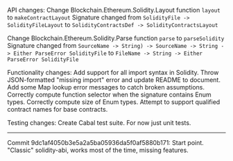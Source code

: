 API changes:
  Change Blockchain.Ethereum.Solidity.Layout function `layout` to `makeContractLayout`
  Signature changed from 
  ```SolidityFile -> SolidityFileLayout```
  to 
  ```SolidityContractsDef -> SolidityContractsLayout```

  Change Blockchain.Ethereum.Solidity.Parse function `parse` to `parseSolidity`
  Signature changed from 
  ```SourceName -> String) -> SourceName -> String -> Either ParseError SolidityFile```
  to
  ```FileName -> String -> Either ParseError SolidityFile```

Functionality changes:
  Add support for all import syntax in Solidity.
  Throw JSON-formatted "missing import" error and update README to document.
  Add some Map lookup error messages to catch broken assumptions.
  Correctly compute function selector when the signature contains Enum types.
  Correctly compute size of Enum types.
  Attempt to support qualified contract names for base contracts.
  
Testing changes:
  Create Cabal test suite.  For now just unit tests.

---
Commit 9dc1af4050b3e5a2a5ba05936da5f0af5880b171:
  Start point.  "Classic" solidity-abi, works most of the time, missing
  features.
